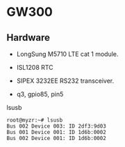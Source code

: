# GW300

## Hardware

- LongSung M5710 LTE cat 1 module.
- ISL1208 RTC
- SIPEX 3232EE RS232 transceiver.

- q3, gpio85, pin5

lsusb

```
root@myzr:~# lsusb 
Bus 002 Device 003: ID 2df3:9d03
Bus 001 Device 001: ID 1d6b:0002
Bus 002 Device 001: ID 1d6b:0002
```

